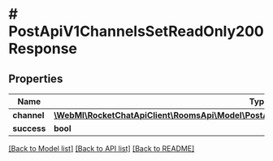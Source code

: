 # # PostApiV1ChannelsSetReadOnly200Response

## Properties

Name | Type | Description | Notes
------------ | ------------- | ------------- | -------------
**channel** | [**\WebMI\RocketChatApiClient\RoomsApi\Model\PostApiV1ChannelsSetReadOnly200ResponseChannel**](PostApiV1ChannelsSetReadOnly200ResponseChannel.md) |  | [optional]
**success** | **bool** |  | [optional]

[[Back to Model list]](../../README.md#models) [[Back to API list]](../../README.md#endpoints) [[Back to README]](../../README.md)
